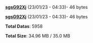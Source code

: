 [**sgsG92Xj**](/data/sgsG92Xj.txt) (23/01/23 - 04:33)- 46 bytes

[**sgsG92Xj**](/data/sgsG92Xj.txt) (23/01/23 - 04:33)- 46 bytes

**Total Datas**: 5958

**Total Size**: 34.96 MB / 35.0 MB